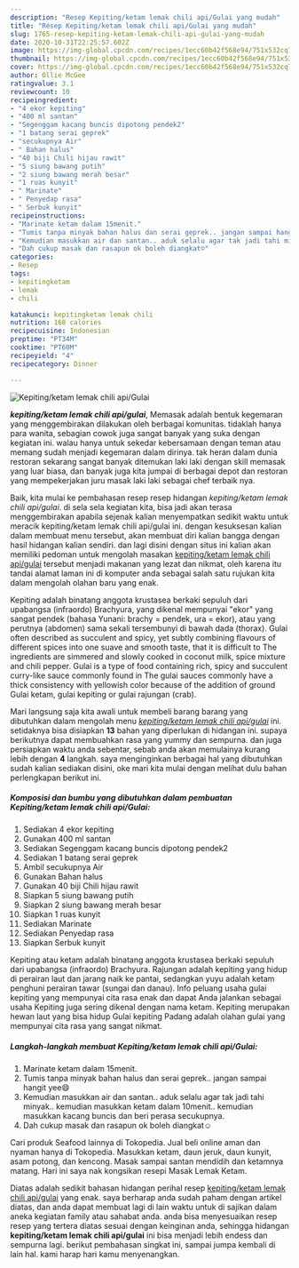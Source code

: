 ```yaml
---
description: "Resep Kepiting/ketam lemak chili api/Gulai yang mudah"
title: "Resep Kepiting/ketam lemak chili api/Gulai yang mudah"
slug: 1765-resep-kepiting-ketam-lemak-chili-api-gulai-yang-mudah
date: 2020-10-31T22:25:57.602Z
image: https://img-global.cpcdn.com/recipes/1ecc60b42f568e94/751x532cq70/kepitingketam-lemak-chili-apigulai-foto-resep-utama.jpg
thumbnail: https://img-global.cpcdn.com/recipes/1ecc60b42f568e94/751x532cq70/kepitingketam-lemak-chili-apigulai-foto-resep-utama.jpg
cover: https://img-global.cpcdn.com/recipes/1ecc60b42f568e94/751x532cq70/kepitingketam-lemak-chili-apigulai-foto-resep-utama.jpg
author: Ollie McGee
ratingvalue: 3.1
reviewcount: 10
recipeingredient:
- "4 ekor kepiting"
- "400 ml santan"
- "Segenggam kacang buncis dipotong pendek2"
- "1 batang serai geprek"
- "secukupnya Air"
- " Bahan halus"
- "40 biji Chili hijau rawit"
- "5 siung bawang putih"
- "2 siung bawang merah besar"
- "1 ruas kunyit"
- " Marinate"
- " Penyedap rasa"
- " Serbuk kunyit"
recipeinstructions:
- "Marinate ketam dalam 15menit."
- "Tumis tanpa minyak bahan halus dan serai geprek.. jangan sampai hangit yee😄"
- "Kemudian masukkan air dan santan.. aduk selalu agar tak jadi tahi minyak.. kemudian masukkan ketam dalam 10menit.. kemudian masukkan kacang buncis dan beri perasa secukupnya."
- "Dah cukup masak dan rasapun ok boleh diangkat☺️"
categories:
- Resep
tags:
- kepitingketam
- lemak
- chili

katakunci: kepitingketam lemak chili 
nutrition: 168 calories
recipecuisine: Indonesian
preptime: "PT34M"
cooktime: "PT60M"
recipeyield: "4"
recipecategory: Dinner

---
```



![Kepiting/ketam lemak chili api/Gulai](https://img-global.cpcdn.com/recipes/1ecc60b42f568e94/751x532cq70/kepitingketam-lemak-chili-apigulai-foto-resep-utama.jpg)

<b><i>kepiting/ketam lemak chili api/gulai</i></b>, Memasak adalah bentuk kegemaran yang menggembirakan dilakukan oleh berbagai komunitas. tidaklah hanya para wanita, sebagian cowok juga sangat banyak yang suka dengan kegiatan ini. walau hanya untuk sekedar kebersamaan dengan teman atau memang sudah menjadi kegemaran dalam dirinya. tak heran dalam dunia restoran sekarang sangat banyak ditemukan laki laki dengan skill memasak yang luar biasa, dan banyak juga kita jumpai di berbagai depot dan restoran yang mempekerjakan juru masak laki laki sebagai chef terbaik nya.

Baik, kita mulai ke pembahasan resep resep hidangan <i>kepiting/ketam lemak chili api/gulai</i>. di sela sela kegiatan kita, bisa jadi akan terasa menggembirakan apabila sejenak kalian menyempatkan sedikit waktu untuk meracik kepiting/ketam lemak chili api/gulai ini. dengan kesuksesan kalian dalam membuat menu tersebut, akan membuat diri kalian bangga dengan hasil hidangan kalian sendiri. dan lagi disini dengan situs ini kalian akan memiliki pedoman untuk mengolah masakan <u>kepiting/ketam lemak chili api/gulai</u> tersebut menjadi makanan yang lezat dan nikmat, oleh karena itu tandai alamat laman ini di komputer anda sebagai salah satu rujukan kita dalam mengolah olahan baru yang enak.

Kepiting adalah binatang anggota krustasea berkaki sepuluh dari upabangsa (infraordo) Brachyura, yang dikenal mempunyai &#34;ekor&#34; yang sangat pendek (bahasa Yunani: brachy = pendek, ura = ekor), atau yang perutnya (abdomen) sama sekali tersembunyi di bawah dada (thorax). Gulai often described as succulent and spicy, yet subtly combining flavours of different spices into one suave and smooth taste, that it is difficult to The ingredients are simmered and slowly cooked in coconut milk, spice mixture and chili pepper. Gulai is a type of food containing rich, spicy and succulent curry-like sauce commonly found in The gulai sauces commonly have a thick consistency with yellowish color because of the addition of ground Gulai ketam, gulai kepiting or gulai rajungan (crab).


Mari langsung saja kita awali untuk membeli barang barang yang dibutuhkan dalam mengolah menu <u><i>kepiting/ketam lemak chili api/gulai</i></u> ini. setidaknya bisa disiapkan <b>13</b> bahan yang diperlukan di hidangan ini. supaya berikutnya dapat membuahkan rasa yang yummy dan sempurna. dan juga persiapkan waktu anda sebentar, sebab anda akan memulainya kurang lebih dengan <b>4</b> langkah. saya menginginkan berbagai hal yang dibutuhkan sudah kalian sediakan disini, oke mari kita mulai dengan melihat dulu bahan perlengkapan berikut ini.

<!--inarticleads1-->

##### Komposisi dan bumbu yang dibutuhkan dalam pembuatan Kepiting/ketam lemak chili api/Gulai:

1. Sediakan 4 ekor kepiting
1. Gunakan 400 ml santan
1. Sediakan Segenggam kacang buncis dipotong pendek2
1. Sediakan 1 batang serai geprek
1. Ambil secukupnya Air
1. Gunakan  Bahan halus
1. Gunakan 40 biji Chili hijau rawit
1. Siapkan 5 siung bawang putih
1. Siapkan 2 siung bawang merah besar
1. Siapkan 1 ruas kunyit
1. Sediakan  Marinate
1. Sediakan  Penyedap rasa
1. Siapkan  Serbuk kunyit


Kepiting atau ketam adalah binatang anggota krustasea berkaki sepuluh dari upabangsa (infraordo) Brachyura. Rajungan adalah kepiting yang hidup di perairan laut dan jarang naik ke pantai, sedangkan yuyu adalah ketam penghuni perairan tawar (sungai dan danau). Info peluang usaha gulai kepiting yang mempunyai cita rasa enak dan dapat Anda jalankan sebagai usaha Kepiting juga sering dikenal dengan nama ketam. Kepiting merupakan hewan laut yang bisa hidup Gulai kepiting Padang adalah olahan gulai yang mempunyai cita rasa yang sangat nikmat. 

<!--inarticleads2-->

##### Langkah-langkah membuat Kepiting/ketam lemak chili api/Gulai:

1. Marinate ketam dalam 15menit.
1. Tumis tanpa minyak bahan halus dan serai geprek.. jangan sampai hangit yee😄
1. Kemudian masukkan air dan santan.. aduk selalu agar tak jadi tahi minyak.. kemudian masukkan ketam dalam 10menit.. kemudian masukkan kacang buncis dan beri perasa secukupnya.
1. Dah cukup masak dan rasapun ok boleh diangkat☺️


Cari produk Seafood lainnya di Tokopedia. Jual beli online aman dan nyaman hanya di Tokopedia. Masukkan ketam, daun jeruk, daun kunyit, asam potong, dan kencong. Masak sampai santan mendidih dan ketamnya matang. Hari ini saya nak kongsikan resepi Masak Lemak Ketam. 

Diatas adalah sedikit bahasan hidangan perihal resep <u>kepiting/ketam lemak chili api/gulai</u> yang enak. saya berharap anda sudah paham dengan artikel diatas, dan anda dapat membuat lagi di lain waktu untuk di sajikan dalam aneka kegiatan family atau sahabat anda. anda bisa menyesuaikan resep resep yang tertera diatas sesuai dengan keinginan anda, sehingga hidangan <b>kepiting/ketam lemak chili api/gulai</b> ini bisa menjadi lebih endess dan sempurna lagi. berikut pembahasan singkat ini, sampai jumpa kembali di lain hal. kami harap hari kamu menyenangkan.
